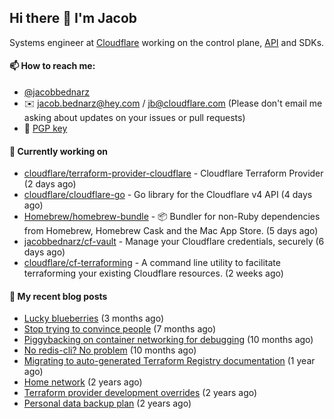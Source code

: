 ## Hi there 👋 I'm Jacob

Systems engineer at [Cloudflare](https://cloudflare.com) working on the control plane, [API](https://api.cloudflare.com) and SDKs.

#### 📫 How to reach me:

- [@jacobbednarz](https://twitter.com/jacobbednarz)
- ✉️ jacob.bednarz@hey.com / jb@cloudflare.com (Please don't email me asking about updates on your issues or pull requests)
- 🔐 [PGP key](https://keybase.io/jacobbednarz/pgp_keys.asc)

#### 👷 Currently working on


- [cloudflare/terraform-provider-cloudflare](https://github.com/cloudflare/terraform-provider-cloudflare) - Cloudflare Terraform Provider (2 days ago)
- [cloudflare/cloudflare-go](https://github.com/cloudflare/cloudflare-go) - Go library for the Cloudflare v4 API (4 days ago)
- [Homebrew/homebrew-bundle](https://github.com/Homebrew/homebrew-bundle) - 📦 Bundler for non-Ruby dependencies from Homebrew, Homebrew Cask and the Mac App Store. (5 days ago)
- [jacobbednarz/cf-vault](https://github.com/jacobbednarz/cf-vault) - Manage your Cloudflare credentials, securely (6 days ago)
- [cloudflare/cf-terraforming](https://github.com/cloudflare/cf-terraforming) - A command line utility to facilitate terraforming your existing Cloudflare resources. (2 weeks ago)

#### 📜 My recent blog posts


- [Lucky blueberries](https://jacobbednarz.com/lucky-blueberries) (3 months ago)
- [Stop trying to convince people](https://jacobbednarz.com/stop-trying-to-convince-people) (7 months ago)
- [Piggybacking on container networking for debugging](https://jacobbednarz.com/piggybacking-on-container-networking-for-debugging) (10 months ago)
- [No redis-cli? No problem](https://jacobbednarz.com/no-redis-cli-no-problem) (10 months ago)
- [Migrating to auto-generated Terraform Registry documentation](https://jacobbednarz.com/migrating-to-auto-generated-terraform-registry-documentation) (1 year ago)
- [Home network](https://jacobbednarz.com/home-network-and-lab) (2 years ago)
- [Terraform provider development overrides](https://jacobbednarz.com/terraform-provider-development-overrides) (2 years ago)
- [Personal data backup plan](https://jacobbednarz.com/personal-data-backup-plan) (2 years ago)
